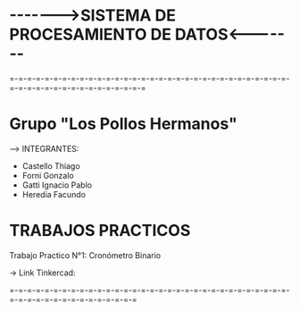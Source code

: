 # ------->SISTEMA DE PROCESAMIENTO DE DATOS<-------
=-=-=-=-=-=-=-=-=-=-=-=-=-=-=-=-=-=-=-=-=-=-=-=-=-=-=-=-=-=-=-=-=-=-=-=-=-=-=-=-=-=-=-=-=-=-=-= 

Grupo "Los Pollos Hermanos"
=

--> INTEGRANTES:
- Castello Thiago
- Forni Gonzalo
- Gatti Ignacio Pablo
- Heredia Facundo


TRABAJOS PRACTICOS
==================
Trabajo Practico N°1: Cronómetro Binario

-> Link Tinkercad: 

=-=-=-=-=-=-=-=-=-=-=-=-=-=-=-=-=-=-=-=-=-=-=-=-=-=-=-=-=-=-=-=-=-=-=-=-=-=-=-=-=-=-=-=-=-=-=
